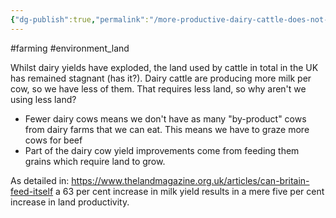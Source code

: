 ```yaml
---
{"dg-publish":true,"permalink":"/more-productive-dairy-cattle-does-not-mean-less-land-used/","created":"2025-01-03T21:15:59.562+00:00","updated":"2025-09-29T00:20:15.238+01:00"}
---
```


#farming #environment_land 

Whilst dairy yields have exploded, the land used by cattle in total in the UK has remained stagnant (has it?). Dairy cattle are producing more milk per cow, so we have less of them. That requires less land, so why aren't we using less land?
- Fewer dairy cows means we don't have as many "by-product" cows from dairy farms that we can eat. This means we have to graze more cows for beef
- Part of the dairy cow yield improvements come from feeding them grains which require land to grow.

As detailed in: https://www.thelandmagazine.org.uk/articles/can-britain-feed-itself a 63 per cent increase in milk yield results in a mere five per cent increase in land productivity.


